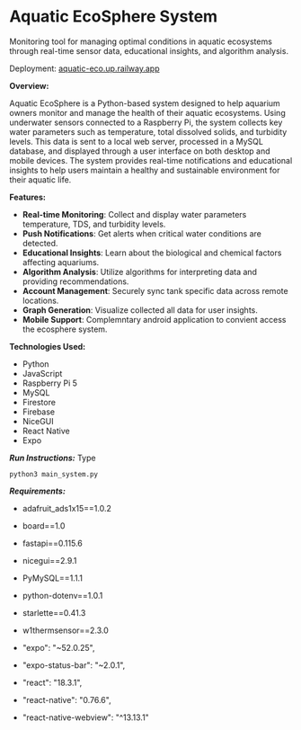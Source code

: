 # Aquatic EcoSphere System
Monitoring tool for managing optimal conditions in aquatic ecosystems through real-time sensor data, educational insights, and algorithm analysis.

Deployment: [aquatic-eco.up.railway.app ](https://aquatic-eco.up.railway.app/login)

**Overview:**

Aquatic EcoSphere is a Python-based system designed to help aquarium owners monitor and manage the health of their aquatic ecosystems. Using underwater sensors connected to a Raspberry Pi, the system collects key water parameters such as temperature, total dissolved solids, and turbidity levels. This data is sent to a local web server, processed in a MySQL database, and displayed through a user interface on both desktop and mobile devices. The system provides real-time notifications and educational insights to help users maintain a healthy and sustainable environment for their aquatic life.

**Features:**
- **Real-time Monitoring**: Collect and display water parameters temperature, TDS, and turbidity levels.
- **Push Notifications**: Get alerts when critical water conditions are detected.
- **Educational Insights**: Learn about the biological and chemical factors affecting aquariums.
- **Algorithm Analysis**: Utilize algorithms for interpreting data and providing recommendations.
- **Account Management**: Securely sync tank specific data across remote locations.
- **Graph Generation**: Visualize collected all data for user insights.
- **Mobile Support**: Complemntary android application to convient access the ecosphere system.

**Technologies Used:**
- Python
- JavaScript
- Raspberry Pi 5
- MySQL
- Firestore
- Firebase
- NiceGUI
- React Native
- Expo
  
***Run Instructions:*** Type
```
python3 main_system.py
```

***Requirements:***
- adafruit_ads1x15==1.0.2
- board==1.0
- fastapi==0.115.6
- nicegui==2.9.1
- PyMySQL==1.1.1
- python-dotenv==1.0.1
- starlette==0.41.3
- w1thermsensor==2.3.0

- "expo": "~52.0.25",
- "expo-status-bar": "~2.0.1",
- "react": "18.3.1",
- "react-native": "0.76.6",
- "react-native-webview": "^13.13.1"
